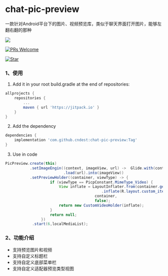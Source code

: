 # chat-pic-preview
一款针对Android平台下的图片、视频预览库，类似于聊天界面打开图片，能够左翻右翻的那种

[![](https://jitpack.io/v/cndest/chat-pic-preview.svg)](https://jitpack.io/#cndest/chat-pic-preview)

[![PRs Welcome](https://img.shields.io/badge/PRs-Welcome-brightgreen.svg)](https://github.com/cndest)

[![Star](https://img.shields.io/github/stars/cndest/chat-pic-preview.svg)](https://github.com/cndest/chat-pic-preview)

###  1、使用

1. Add it in your root build.gradle at the end of repositories:

```groovy
allprojects {
	repositories {
		...
		maven { url 'https://jitpack.io' }
	}
}
```

2. Add the dependency

```groovy
dependencies {
	implementation 'com.github.cndest:chat-pic-preview:Tag'
}
```

3. Use in code

```java
PicPreview.create(this)
           .setImageEngin((context, imageView, url) -> 	Glide.with(context)
                          .load(url).into(imageView))
           .setPreviewHolder((container, viewType) -> {
                    if (viewType == PicpConstant.MimeType_Video) {
                        View inflate = LayoutInflater.from(container.getContext())
                                           .inflate(R.layout.custom_item_preview_video,
                                        container,
                                        false);
                        return new CustomVideoHolder(inflate);
                    }
                    return null;
                })
            .start(6,localMediaList);
```



### 2、功能介绍

- 支持预览图片和视频
- 支持自定义标题栏
- 支持自定义底部菜单栏
- 支持自定义适配器预览类型视图